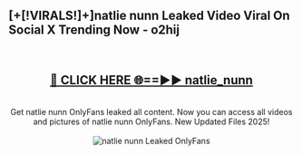<h2>[+[!VIRALS!]+]natlie nunn Leaked Video Viral On Social X Trending Now - o2hij</h2>
<br>
<div align="center">
<h2><a href="https://libra.edu.pl?natlie_nunn" rel="nofollow">🔴 CLICK HERE 🌐==►► natlie_nunn</a></h2>
<br>
Get natlie nunn OnlyFans leaked all content. Now you can access all videos and pictures of natlie nunn OnlyFans. New Updated Files 2025!
<br>
<br>
<a href="https://libra.edu.pl?natlie_nunn" rel="nofollow" data-target="animated-image.originalLink"><img src="https://i.ibb.co.com/WyWwxjT/player-gif2.gif" alt="natlie nunn Leaked OnlyFans" style="max-width: 100%; display: inline-block;" data-target="animated-image.originalImage"></a>
</div>
<br>